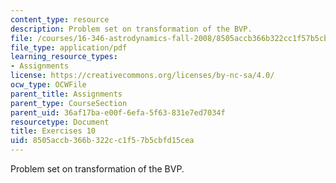 ```yaml
---
content_type: resource
description: Problem set on transformation of the BVP.
file: /courses/16-346-astrodynamics-fall-2008/8505accb366b322cc1f57b5cbfd15cea_ex_10.pdf
file_type: application/pdf
learning_resource_types:
- Assignments
license: https://creativecommons.org/licenses/by-nc-sa/4.0/
ocw_type: OCWFile
parent_title: Assignments
parent_type: CourseSection
parent_uid: 36af17ba-e00f-6efa-5f63-831e7ed7034f
resourcetype: Document
title: Exercises 10
uid: 8505accb-366b-322c-c1f5-7b5cbfd15cea
---
```

Problem set on transformation of the BVP.